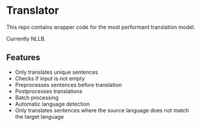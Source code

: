 # Translator

This repo contains wrapper code for the most performant translation model.

Currently NLLB.

## Features

- Only translates unique sentences
- Checks if input is not empty
- Preprocesses sentences before translation
- Postprocesses translations
- Batch processing
- Automatic language detection
- Only translates sentences where the source language does not match the target language
